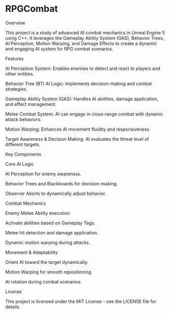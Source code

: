 # RPGCombat

Overview

This project is a study of advanced AI combat mechanics in Unreal Engine 5 using C++. It leverages the Gameplay Ability System (GAS), Behavior Trees, AI Perception, Motion Warping, and Damage Effects to create a dynamic and engaging AI system for RPG combat scenarios.

Features

AI Perception System: Enables enemies to detect and react to players and other entities.

Behavior Tree (BT) AI Logic: Implements decision-making and combat strategies.

Gameplay Ability System (GAS): Handles AI abilities, damage application, and effect management.

Melee Combat System: AI can engage in close-range combat with dynamic attack behaviors.

Motion Warping: Enhances AI movement fluidity and responsiveness.

Target Awareness & Decision Making: AI evaluates the threat level of different targets.

Key Components

Core AI Logic

AI Perception for enemy awareness.

Behavior Trees and Blackboards for decision-making.

Observer Aborts to dynamically adjust behavior.

Combat Mechanics

Enemy Melee Ability execution.

Activate abilities based on Gameplay Tags.

Melee hit detection and damage application.

Dynamic motion warping during attacks.

Movement & Adaptability

Orient AI toward the target dynamically.

Motion Warping for smooth repositioning.

AI rotation during combat scenarios.

License

This project is licensed under the MIT License - see the LICENSE file for details.
